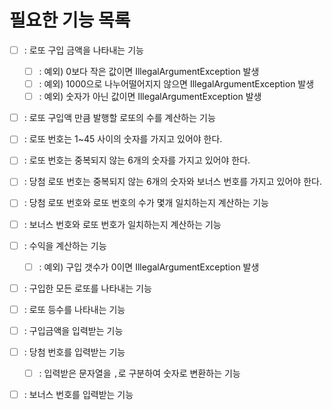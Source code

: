 # 필요한 기능 목록 

- [ ] : 로또 구입 금액을 나타내는 기능
  - [ ] : 예외) 0보다 작은 값이면 IllegalArgumentException 발생
  - [ ] : 예외) 1000으로 나누어떨어지지 않으면 IllegalArgumentException 발생
  - [ ] : 예외) 숫자가 아닌 값이면 IllegalArgumentException 발생
- [ ] : 로또 구입액 만큼 발행할 로또의 수를 계산하는 기능

- [ ] : 로또 번호는 1~45 사이의 숫자를 가지고 있어야 한다. 
- [ ] : 로또 번호는 중복되지 않는 6개의 숫자를 가지고 있어야 한다.
- [ ] : 당첨 로또 번호는 중복되지 않는 6개의 숫자와 보너스 번호를 가지고 있어야 한다.
- [ ] : 당첨 로또 번호와 로또 번호의 수가 몇개 일치하는지 계산하는 기능
- [ ] : 보너스 번호와 로또 번호가 일치하는지 계산하는 기능

- [ ] : 수익을 계산하는 기능
  - [ ] : 예외) 구입 갯수가 0이면 IllegalArgumentException 발생
- [ ] : 구입한 모든 로또를 나타내는 기능

- [ ] : 로또 등수를 나타내는 기능

- [ ] : 구입금액을 입력받는 기능
- [ ] : 당첨 번호를 입력받는 기능
  - [ ] : 입력받은 문자열을 `,`로 구분하여 숫자로 변환하는 기능
- [ ] : 보너스 번호를 입력받는 기능